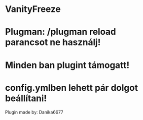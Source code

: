 # VanityFreeze
# Plugman: /plugman reload parancsot ne használj!
# Minden ban plugint támogatt!
# config.ymlben lehett pár dolgot beállítani!
Plugin made by: Danika6677
